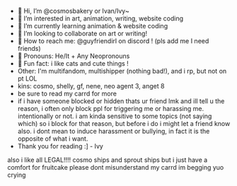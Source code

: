 - 🎀 Hi, I’m @cosmosbakery or Ivan/Ivy~
- 🍓 I’m interested in art, animation, writing, website coding
- 🥐 I’m currently learning animation & website coding
- 💞️ I’m looking to collaborate on art or writing!
- 🍫 How to reach me: @guyfriendirl on discord ! (pls add me I need friends)
- 💌 Pronouns: He/It + Any Neopronouns
- 🩷 Fun fact: i like cats and cute things !
- Other: I'm multifandom, multishipper (nothing bad!), and i rp, but not on pt LOL
- kins: cosmo, shelly, gf, nene, neo agent 3, anget 8
- be sure to read my carrd for more
- if i have someone blocked or hidden thats ur friend lmk and ill tell u the reason, i often only block ppl for triggering me or harassing me. intentionally or not. i am kinda sensitive to some topics (not saying which) so i block for that reason, but before i do i might let a friend know also. i dont mean to induce harassment or bullying, in fact it is the opposite of what i want.
- Thank you for reading :] - Ivy

also i like all LEGAL!!!! cosmo ships and sprout ships but i just have a comfort for fruitcake please dont misunderstand my carrd im begging yuo crying
